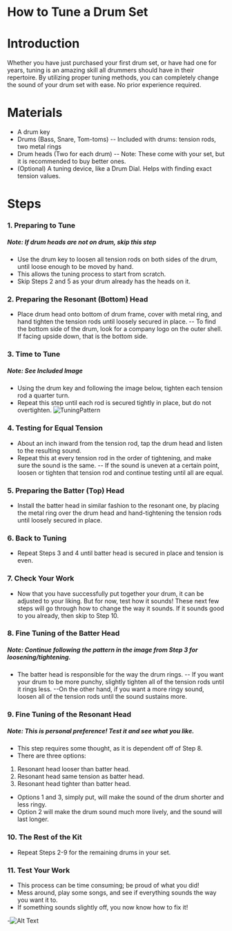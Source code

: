 # How to Tune a Drum Set




# Introduction

Whether you have just purchased your first drum set, or have had one for years, tuning is an amazing skill all drummers should have in their repertoire. By utilizing proper tuning methods, you can completely change the sound of your drum set with ease. No prior experience required.




# Materials

- A drum key
- Drums (Bass, Snare, Tom-toms)
-- Included with drums: tension rods, two metal rings
- Drum heads (Two for each drum)
-- Note: These come with your set, but it is recommended to buy better ones.
- (Optional) A tuning device, like a Drum Dial. Helps with finding exact tension values.


# Steps

### 1. Preparing to Tune
##### Note: If drum heads are not on drum, skip this step
- Use the drum key to loosen all tension rods on both sides of the drum, until loose enough to be moved by hand.
- This allows the tuning process to start from scratch.
- Skip Steps 2 and 5 as your drum already has the heads on it.

### 2. Preparing the Resonant (Bottom) Head
- Place drum head onto bottom of drum frame, cover with metal ring, and hand tighten the tension rods until loosely secured in place.
-- To find the bottom side of the drum, look for a company logo on the outer shell. If facing upside down, that is the bottom side.

### 3. Time to Tune
##### Note: See Included Image
- Using the drum key and following the image below, tighten each tension rod a quarter turn.
- Repeat this step until each rod is secured tightly in place, but do not overtighten.
![TuningPattern](https://content.instructables.com/ORIG/F36/4MW5/FJX8VUZK/F364MW5FJX8VUZK.jpg?auto=webp&frame=1&fit=bounds&md=23ffdbc5c853b8beeae89d32802b8aad)

### 4. Testing for Equal Tension
- About an inch inward from the tension rod, tap the drum head and listen to the resulting sound.
- Repeat this at every tension rod in the order of tightening, and make sure the sound is the same.
-- If the sound is uneven at a certain point, loosen or tighten that tension rod and continue testing until all are equal.

### 5. Preparing the Batter (Top) Head
- Install the batter head in similar fashion to the resonant one, by placing the metal ring over the drum head and hand-tightening the tension rods until loosely secured in place.

### 6. Back to Tuning
- Repeat Steps 3 and 4 until batter head is secured in place and tension is even.

### 7. Check Your Work
- Now that you have successfully put together your drum, it can be adjusted to your liking. But for now, test how it sounds! These next few steps will go through how to change the way it sounds. If it sounds good to you already, then skip to Step 10.

### 8. Fine Tuning of the Batter Head
##### Note: Continue following the pattern in the image from Step 3 for loosening/tightening.
- The batter head is responsible for the way the drum rings.
-- If you want your drum to be more punchy, slightly tighten all of the tension rods until it rings less.
--On the other hand, if you want a more ringy sound, loosen all of the tension rods until the sound sustains more.

### 9. Fine Tuning of the Resonant Head
##### Note: This is personal preference! Test it and see what you like.
- This step requires some thought, as it is dependent off of Step 8.
- There are three options:
1. Resonant head looser than batter head.
2. Resonant head same tension as batter head.
3. Resonant head tighter than batter head.
- Options 1 and 3, simply put, will make the sound of the drum shorter and less ringy.
- Option 2 will make the drum sound much more lively, and the sound will last longer.

### 10. The Rest of the Kit
- Repeat Steps 2-9 for the remaining drums in your set.

### 11. Test Your Work
- This process can be time consuming; be proud of what you did!
- Mess around, play some songs, and see if everything sounds the way you want it to.
- If something sounds slightly off, you now know how to fix it!

-![Alt Text](https://media0.giphy.com/media/uKWE6qMrVOEEg/200.gif)

